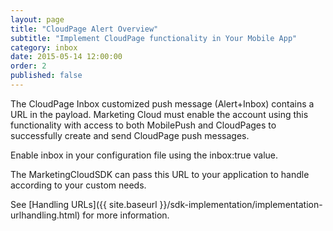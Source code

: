 ```yaml
---
layout: page
title: "CloudPage Alert Overview"
subtitle: "Implement CloudPage functionality in Your Mobile App"
category: inbox
date: 2015-05-14 12:00:00
order: 2
published: false
---
```


The CloudPage Inbox customized push message (Alert+Inbox) contains a URL in the payload. Marketing Cloud must enable the account using this functionality with access to both MobilePush and CloudPages to successfully create and send CloudPage push messages.

Enable inbox in your configuration file using the inbox:true value.

The MarketingCloudSDK can pass this URL to your application to handle according to your custom needs.

See [Handling URLs]({{ site.baseurl }}/sdk-implementation/implementation-urlhandling.html) for more information.

